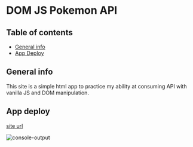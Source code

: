 # DOM JS Pokemon API

## Table of contents
* [General info](#general-info)
* [App Deploy](#app-deploy)

## General info 
This site is a simple html app to practice my ability at consuming API with vanilla JS and DOM manipulation.

## App deploy
[site url](https://angelostd.github.io/dom_js-pokemon_api/)

![console-output](https://i.imgur.com/UBe2X2e.png)
